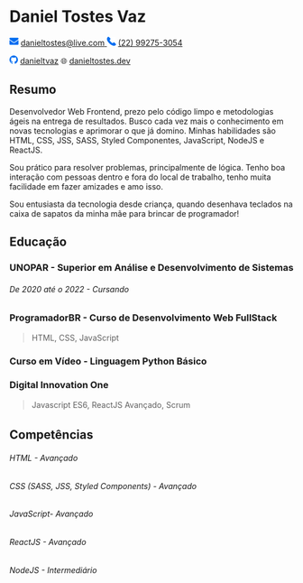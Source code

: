 # Daniel Tostes Vaz

![mail](./img/mail.png) [danieltostes@live.com ]()  ![phone](./img/phone.png) [(22) 99275-3054](https://www.linkedin.com/in/danieltvaz/)

![github](./img/github.png) [danieltvaz](https://github.com/danieltvaz)  :globe_with_meridians: [danieltostes.dev](https://danieltostes.dev)

## Resumo

Desenvolvedor Web Frontend, prezo pelo código limpo e metodologias ágeis na entrega de resultados. Busco cada vez mais o conhecimento em novas tecnologias e aprimorar o que já domino. Minhas habilidades são HTML, CSS, JSS, SASS, Styled Componentes,  JavaScript, NodeJS e ReactJS.

Sou prático para resolver problemas, principalmente de lógica. Tenho boa interação com pessoas dentro e fora do local de trabalho, tenho muita facilidade em fazer amizades e amo isso.

Sou entusiasta da tecnologia desde criança, quando desenhava teclados na caixa de sapatos da minha mãe para brincar de programador!

## Educação

### UNOPAR - Superior em Análise e Desenvolvimento de Sistemas

###### _De 2020 até o 2022 - Cursando_

### ProgramadorBR - Curso de Desenvolvimento Web FullStack
> HTML, CSS, JavaScript

### Curso em Vídeo - Linguagem Python Básico

### Digital Innovation One
> Javascript ES6, ReactJS Avançado, Scrum

###### 

## Competências

###### HTML - Avançado
###### CSS (SASS, JSS, Styled Components) - Avançado
###### JavaScript- Avançado
###### ReactJS - Avançado
###### NodeJS  - Intermediário
